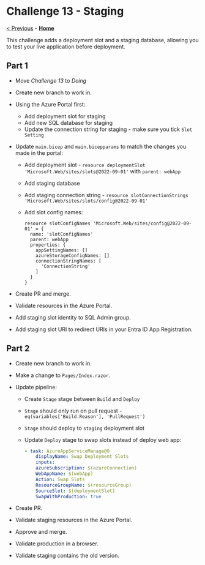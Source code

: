 # Challenge 13 - Staging

[< Previous](./Challenge-12.md) - **[Home](../README.md)**

This challenge adds a deployment slot and a staging database, allowing you to test your live application before deployment.

## Part 1

- Move *Challenge 13* to *Doing*
- Create new branch to work in.
- Using the Azure Portal first:

    - Add deployment slot for staging
    - Add new SQL database for staging
    - Update the connection string for staging - make sure you tick `Slot Setting`

- Update `main.bicep` and `main.bicepparams` to match the changes you made in the portal:

    - Add deployment slot - `resource deploymentSlot 'Microsoft.Web/sites/slots@2022-09-01'` with `parent: webApp`
    - Add staging database
    - Add staging connection string - `resource slotConnectionStrings 'Microsoft.Web/sites/slots/config@2022-09-01'`
    - Add slot config names:

        ```bicep
        resource slotConfigNames 'Microsoft.Web/sites/config@2022-09-01' = {
          name: 'slotConfigNames'
          parent: webApp
          properties: {
            appSettingNames: []
            azureStorageConfigNames: []
            connectionStringNames: [
              'ConnectionString'
            ]
          }
        }
        ```

- Create PR and merge.
- Validate resources in the Azure Portal.
- Add staging slot identity to SQL Admin group.
- Add staging slot URI to redirect URIs in your Entra ID App Registration.

## Part 2

- Create new branch to work in.
- Make a change to `Pages/Index.razor`.
- Update pipeline:

    - Create `Stage` stage between `Build` and `Deploy`
    - `Stage` should only run on pull request - `eq(variables['Build.Reason'], 'PullRequest')`
    - `Stage` should deploy to `staging` deployment slot
    - Update `Deploy` stage to swap slots instead of deploy web app:

        ```yaml
        - task: AzureAppServiceManage@0
            displayName: Swap Deployment Slots
            inputs:
            azureSubscription: $(azureConnection)
            WebAppName: $(webApp)
            Action: Swap Slots
            ResourceGroupName: $(resourceGroup)
            SourceSlot: $(deploymentSlot)
            SwapWithProduction: true
        ```

- Create PR.
- Validate staging resources in the Azure Portal.
- Approve and merge.
- Validate production in a browser.
- Validate staging contains the old version.
